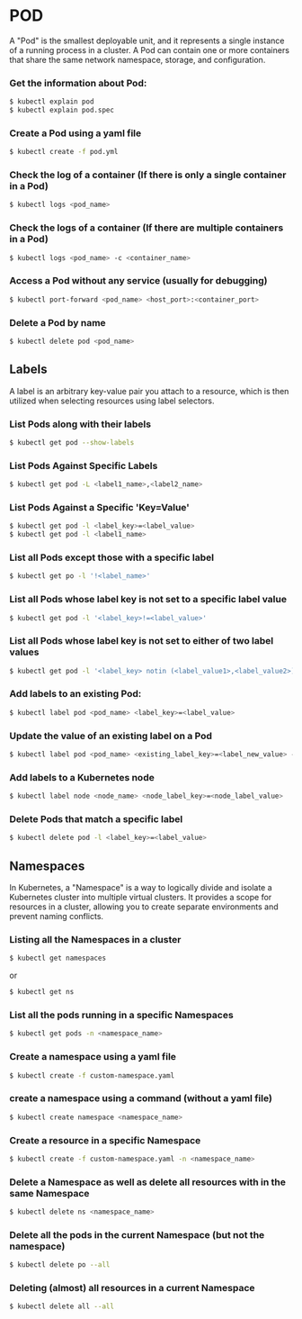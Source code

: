 # POD
A "Pod" is the smallest deployable unit, and it represents a single instance of a running process in a cluster. A Pod can contain one or more containers that share the same network namespace, storage, and configuration.

### Get the information about Pod:
```bash
$ kubectl explain pod
$ kubectl explain pod.spec
```

### Create a Pod using a yaml file
```sh
$ kubectl create -f pod.yml
```

### Check the log of a container (If there is only a single container in a Pod)
```bash
$ kubectl logs <pod_name>
```

### Check the logs of a container (If there are multiple containers in a Pod)
```bash
$ kubectl logs <pod_name> -c <container_name>
```

### Access a Pod without any service (usually for debugging)
```bash
$ kubectl port-forward <pod_name> <host_port>:<container_port>
```
### Delete a Pod by name
```bash
$ kubectl delete pod <pod_name>
```

## Labels
A label is an arbitrary key-value pair you attach to a resource, which is then utilized when selecting resources using label selectors.

### List Pods along with their labels
```bash
$ kubectl get pod --show-labels
```

### List Pods Against Specific Labels
```bash
$ kubectl get pod -L <label1_name>,<label2_name>
```

### List Pods Against a Specific 'Key=Value'
```bash
$ kubectl get pod -l <label_key>=<label_value>
$ kubectl get pod -l <label1_name>
```

### List all Pods except those with a specific label
```bash
$ kubectl get po -l '!<label_name>'
```

### List all Pods whose label key is not set to a specific label value
```bash
$ kubectl get pod -l '<label_key>!=<label_value>'
```

### List all Pods whose label key is not set to either of two label values
```bash
$ kubectl get pod -l '<label_key> notin (<label_value1>,<label_value2>)'
```

### Add labels to an existing Pod:
```bash
$ kubectl label pod <pod_name> <label_key>=<label_value>
```

### Update the value of an existing label on a Pod
```bash
$ kubectl label pod <pod_name> <existing_label_key>=<label_new_value> --overwrite
```

### Add labels to a Kubernetes node
```bash
$ kubectl label node <node_name> <node_label_key>=<node_label_value>
```

### Delete Pods that match a specific label
```bash
$ kubectl delete pod -l <label_key>=<label_value>
```

## Namespaces
In Kubernetes, a "Namespace" is a way to logically divide and isolate a Kubernetes cluster into multiple virtual clusters. It provides a scope for resources in a cluster, allowing you to create separate environments and prevent naming conflicts.

### Listing all the Namespaces in a cluster
```bash
$ kubectl get namespaces
```
or
```bash
$ kubectl get ns
```

### List all the pods running in a specific Namespaces
```bash
$ kubectl get pods -n <namespace_name>
```

### Create a namespace using a yaml file
```bash
$ kubectl create -f custom-namespace.yaml
```

### create a namespace using a command (without a yaml file)
```bash
$ kubectl create namespace <namespace_name>
```

### Create a resource in a specific Namespace
```bash
$ kubectl create -f custom-namespace.yaml -n <namespace_name>
```

### Delete a Namespace as well as delete all resources with in the same Namespace
```bash
$ kubectl delete ns <namespace_name>
```

### Delete all the pods in the current Namespace (but not the namespace)
```bash
$ kubectl delete po --all
```

### Deleting (almost) all resources in a current Namespace
```bash
$ kubectl delete all --all
```




